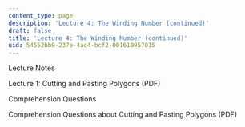 ```yaml
---
content_type: page
description: 'Lecture 4: The Winding Number (continued)'
draft: false
title: 'Lecture 4: The Winding Number (continued)'
uid: 54552bb9-237e-4ac4-bcf2-001610957015
---
```

Lecture Notes

Lecture 1: Cutting and Pasting Polygons (PDF)

Comprehension Questions

Comprehension Questions about Cutting and Pasting Polygons (PDF)